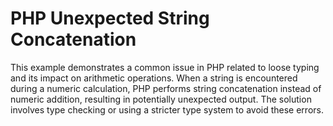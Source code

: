 # PHP Unexpected String Concatenation
This example demonstrates a common issue in PHP related to loose typing and its impact on arithmetic operations. When a string is encountered during a numeric calculation, PHP performs string concatenation instead of numeric addition, resulting in potentially unexpected output. The solution involves type checking or using a stricter type system to avoid these errors.